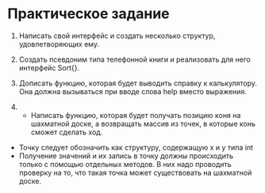 # Практическое задание

1. Написать свой интерфейс и создать несколько структур, удовлетворяющих ему.

2. Создать псевдоним типа телефонной книги и реализовать для него интерфейс Sort{}.

3. Дописать функцию, которая будет выводить справку к калькулятору. Она должна вызываться
при вводе слова help вместо выражения.

4. * Написать функцию, которая будет получать позицию коня на шахматной доске, а возвращать
массив из точек, в которые конь сможет сделать ход.
- Точку следует обозначить как структуру, содержащую x и y типа int
- Получение значений и их запись в точку должны происходить только с помощью
отдельных методов. В них надо проводить проверку на то, что такая точка может
существовать на шахматной доске.




